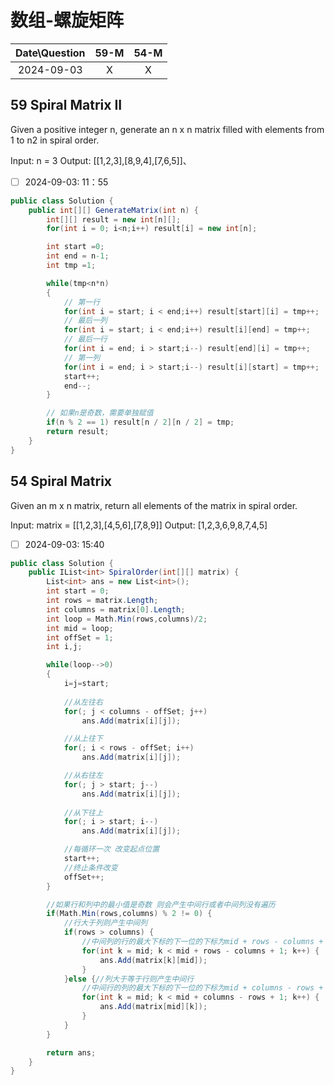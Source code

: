 # 数组-螺旋矩阵

|Date\Question|59-M|54-M|
|:----:|:----:|:----:|
|2024-09-03|X|X|

## 59 Spiral Matrix II
Given a positive integer n, generate an n x n matrix filled with elements from 1 to n2 in spiral order.

Input: n = 3
Output: [[1,2,3],[8,9,4],[7,6,5]]、

- [ ] 2024-09-03: 11：55

```c#
public class Solution {
    public int[][] GenerateMatrix(int n) {
        int[][] result = new int[n][];
        for(int i = 0; i<n;i++) result[i] = new int[n];

        int start =0;
        int end = n-1;
        int tmp =1;

        while(tmp<n*n)
        {
            // 第一行
            for(int i = start; i < end;i++) result[start][i] = tmp++;
            // 最后一列
            for(int i = start; i < end;i++) result[i][end] = tmp++;
            // 最后一行
            for(int i = end; i > start;i--) result[end][i] = tmp++;
            // 第一列
            for(int i = end; i > start;i--) result[i][start] = tmp++;
            start++;
            end--;
        }

        // 如果n是奇数，需要单独赋值
        if(n % 2 == 1) result[n / 2][n / 2] = tmp;
        return result;
    }
}
```

## 54 Spiral Matrix
Given an m x n matrix, return all elements of the matrix in spiral order.

Input: matrix = [[1,2,3],[4,5,6],[7,8,9]]
Output: [1,2,3,6,9,8,7,4,5]

- [ ] 2024-09-03: 15:40

```c#
public class Solution {
    public IList<int> SpiralOrder(int[][] matrix) {
        List<int> ans = new List<int>();
        int start = 0;
        int rows = matrix.Length;
        int columns = matrix[0].Length;
        int loop = Math.Min(rows,columns)/2;
        int mid = loop;
        int offSet = 1;
        int i,j;

        while(loop-->0)
        {
            i=j=start;
            
            //从左往右
            for(; j < columns - offSet; j++)
                ans.Add(matrix[i][j]);

            //从上往下
            for(; i < rows - offSet; i++)
                ans.Add(matrix[i][j]);

            //从右往左
            for(; j > start; j--)
                ans.Add(matrix[i][j]);
            
            //从下往上
            for(; i > start; i--)
                ans.Add(matrix[i][j]);

            //每循环一次 改变起点位置
            start++;
            //终止条件改变
            offSet++;
        }

        //如果行和列中的最小值是奇数 则会产生中间行或者中间列没有遍历
        if(Math.Min(rows,columns) % 2 != 0) {
            //行大于列则产生中间列
            if(rows > columns) {
                //中间列的行的最大下标的下一位的下标为mid + rows - columns + 1
                for(int k = mid; k < mid + rows - columns + 1; k++) {
                    ans.Add(matrix[k][mid]);
                }
            }else {//列大于等于行则产生中间行
                //中间行的列的最大下标的下一位的下标为mid + columns - rows + 1
                for(int k = mid; k < mid + columns - rows + 1; k++) {
                    ans.Add(matrix[mid][k]);
                }
            }
        }

        return ans;
    }
}
```
